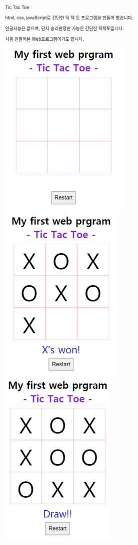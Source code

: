 Tic Tac Toe

html, css, javaScript로 간단한 틱 택 토 프로그램을 만들어 봤습니다.

인공지능은 없으며, 단지 승리판정만 가능한 간단한 틱택토입니다.

처음 만들어본 Web프로그램이기도 합니다.

![시작화면](./image/img1.png)  
![Player 'X'가 승리했을 때](./image/img2.png)  
![비겼을 때](./image/img3.png)
